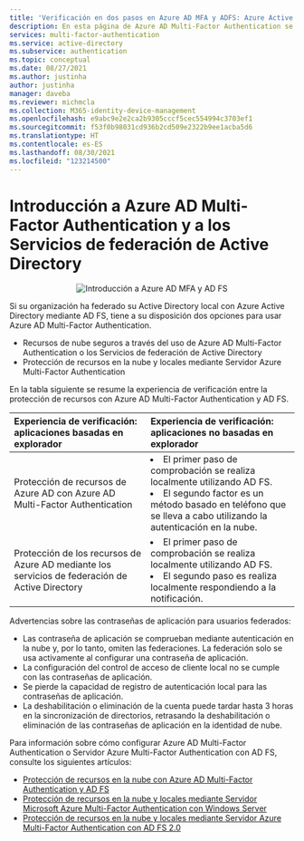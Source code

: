 ```yaml
---
title: 'Verificación en dos pasos en Azure AD MFA y ADFS: Azure Active Directory'
description: En esta página de Azure AD Multi-Factor Authentication se describe cómo empezar a trabajar con Azure AD MFA y AD FS.
services: multi-factor-authentication
ms.service: active-directory
ms.subservice: authentication
ms.topic: conceptual
ms.date: 08/27/2021
ms.author: justinha
author: justinha
manager: daveba
ms.reviewer: michmcla
ms.collection: M365-identity-device-management
ms.openlocfilehash: e9abc9e2e2ca2b9305cccf5cec554994c3703ef1
ms.sourcegitcommit: f53f0b98031cd936b2cd509e2322b9ee1acba5d6
ms.translationtype: HT
ms.contentlocale: es-ES
ms.lasthandoff: 08/30/2021
ms.locfileid: "123214500"
---
```

# <a name="getting-started-with-azure-ad-multi-factor-authentication-and-active-directory-federation-services"></a>Introducción a Azure AD Multi-Factor Authentication y a los Servicios de federación de Active Directory

<center>

![Introducción a Azure AD MFA y AD FS](./media/multi-factor-authentication-get-started-adfs/adfs.png)</center>

Si su organización ha federado su Active Directory local con Azure Active Directory mediante AD FS, tiene a su disposición dos opciones para usar Azure AD Multi-Factor Authentication.

* Recursos de nube seguros a través del uso de Azure AD Multi-Factor Authentication o los Servicios de federación de Active Directory
* Protección de recursos en la nube y locales mediante Servidor Azure Multi-Factor Authentication

En la tabla siguiente se resume la experiencia de verificación entre la protección de recursos con Azure AD Multi-Factor Authentication y AD FS.

| Experiencia de verificación: aplicaciones basadas en explorador | Experiencia de verificación: aplicaciones no basadas en explorador |
|:--- |:--- |
| Protección de recursos de Azure AD con Azure AD Multi-Factor Authentication |<li>El primer paso de comprobación se realiza localmente utilizando AD FS.</li> <li>El segundo factor es un método basado en teléfono que se lleva a cabo utilizando la autenticación en la nube.</li> |
| Protección de los recursos de Azure AD mediante los servicios de federación de Active Directory |<li>El primer paso de comprobación se realiza localmente utilizando AD FS.</li><li>El segundo paso es realiza localmente respondiendo a la notificación.</li> |

Advertencias sobre las contraseñas de aplicación para usuarios federados:

* Las contraseña de aplicación se comprueban mediante autenticación en la nube y, por lo tanto, omiten las federaciones. La federación solo se usa activamente al configurar una contraseña de aplicación.
* La configuración del control de acceso de cliente local no se cumple con las contraseñas de aplicación.
* Se pierde la capacidad de registro de autenticación local para las contraseñas de aplicación.
* La deshabilitación o eliminación de la cuenta puede tardar hasta 3 horas en la sincronización de directorios, retrasando la deshabilitación o eliminación de las contraseñas de aplicación en la identidad de nube.

Para información sobre cómo configurar Azure AD Multi-Factor Authentication o Servidor Azure Multi-Factor Authentication con AD FS, consulte los siguientes artículos:

* [Protección de recursos en la nube con Azure AD Multi-Factor Authentication y AD FS](howto-mfa-adfs.md)
* [Protección de recursos en la nube y locales mediante Servidor Microsoft Azure Multi-Factor Authentication con Windows Server](howto-mfaserver-adfs-windows-server.md)
* [Protección de recursos en la nube y locales mediante Servidor Azure Multi-Factor Authentication con AD FS 2.0](howto-mfaserver-adfs-2.md)
